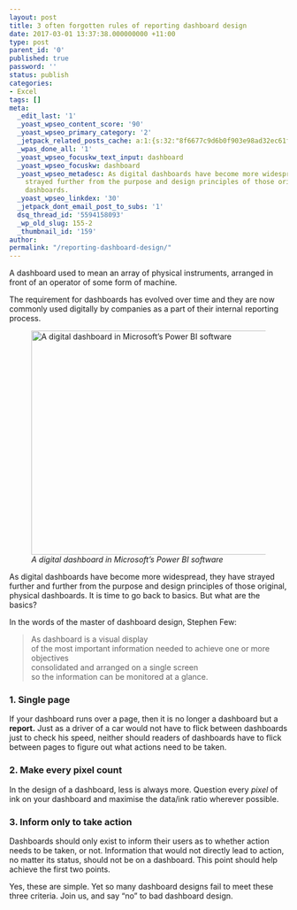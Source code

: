 ```yaml
---
layout: post
title: 3 often forgotten rules of reporting dashboard design
date: 2017-03-01 13:37:38.000000000 +11:00
type: post
parent_id: '0'
published: true
password: ''
status: publish
categories:
- Excel
tags: []
meta:
  _edit_last: '1'
  _yoast_wpseo_content_score: '90'
  _yoast_wpseo_primary_category: '2'
  _jetpack_related_posts_cache: a:1:{s:32:"8f6677c9d6b0f903e98ad32ec61f8deb";a:2:{s:7:"expires";i:1526310035;s:7:"payload";a:3:{i:0;a:1:{s:2:"id";i:140;}i:1;a:1:{s:2:"id";i:5;}i:2;a:1:{s:2:"id";i:231;}}}}
  _wpas_done_all: '1'
  _yoast_wpseo_focuskw_text_input: dashboard
  _yoast_wpseo_focuskw: dashboard
  _yoast_wpseo_metadesc: As digital dashboards have become more widespread, they have
    strayed further from the purpose and design principles of those original, physical
    dashboards.
  _yoast_wpseo_linkdex: '30'
  _jetpack_dont_email_post_to_subs: '1'
  dsq_thread_id: '5594158093'
  _wp_old_slug: 155-2
  _thumbnail_id: '159'
author:
permalink: "/reporting-dashboard-design/"
---
```

A dashboard used to mean an array of physical instruments, arranged in front of an operator of some form of machine.

<figure class="graf graf--figure">
<figcaption class="imageCaption"></figcaption>
</figure>

The requirement for dashboards has evolved over time and they are now commonly used digitally by companies as a part of their internal reporting process.

<figure class="graf graf--figure">
<img class="graf-image" src="{{ site.baseurl }}/assets/images/2017/03/0w-ToYLwaLdfVYOJh.PNG" alt="A digital dashboard in Microsoft’s Power BI software" width="800" height="405" data-image-id="0w-ToYLwaLdfVYOJh.PNG" data-width="1595" data-height="808"><i>A digital dashboard in Microsoft’s Power BI software</i>
<figcaption class="imageCaption"></figcaption>
</figure>

As digital dashboards have become more widespread, they have strayed further and further from the purpose and design principles of those original, physical dashboards. It is time to go back to basics. But what are the basics?

In the words of the master of dashboard design, Stephen Few:

> As dashboard is a visual display  
> of the most important information needed to achieve one or more objectives  
> consolidated and arranged on a single screen  
> so the information can be monitored at a glance.

### 1. Single&nbsp;page

If your dashboard runs over a page, then it is no longer a dashboard but a **report.** Just as a driver of a car would not have to flick between dashboards just to check his speed, neither should readers of dashboards have to flick between pages to figure out what actions need to be taken.

### 2. Make every pixel&nbsp;count

In the design of a dashboard, less is always more. Question every _pixel_ of ink on your dashboard and maximise the data/ink ratio wherever possible.

### 3. Inform only to take&nbsp;action

Dashboards should only exist to inform their users as to whether action needs to be taken, or not. Information that would not directly lead to action, no matter its status, should not be on a dashboard. This point should help achieve the first two points.

Yes, these are simple. Yet so many dashboard designs fail to meet these three criteria. Join us, and say “no” to bad dashboard design.

